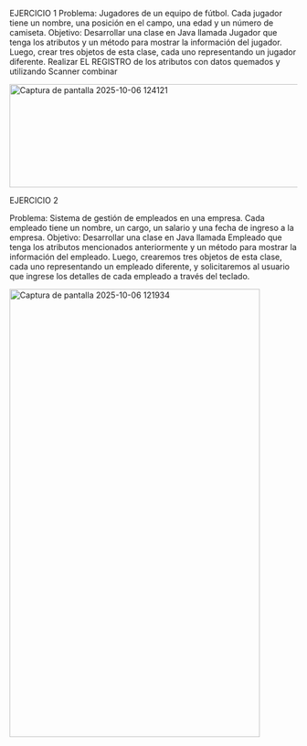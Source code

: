 EJERCICIO 1 
Problema: Jugadores de un equipo de fútbol. Cada jugador tiene un nombre, una posición en el campo, una edad y un número de camiseta. 
Objetivo: Desarrollar una clase en Java llamada Jugador que tenga los atributos y un método para mostrar la información del jugador. 
Luego, crear tres objetos de esta clase, cada uno representando un jugador diferente. 
Realizar EL REGISTRO de los atributos con datos quemados y utilizando Scanner combinar 

 <img width="552" height="181" alt="Captura de pantalla 2025-10-06 124121" src="https://github.com/user-attachments/assets/930d894d-17d2-4a7b-ba3d-e6f7b20ae802" />

  
EJERCICIO 2 

Problema: Sistema de gestión de empleados en una empresa. Cada empleado tiene un nombre, un cargo, un salario y una fecha de ingreso a la empresa. 
Objetivo: Desarrollar una clase en Java llamada Empleado que tenga los atributos mencionados anteriormente y un método para mostrar la información del empleado.
Luego, crearemos tres objetos de esta clase, cada uno representando un empleado diferente, y solicitaremos al usuario que ingrese los detalles de cada empleado a través del teclado. 

<img width="438" height="785" alt="Captura de pantalla 2025-10-06 121934" src="https://github.com/user-attachments/assets/a16d5e82-7978-47f0-9457-2987fbb986c6" />
